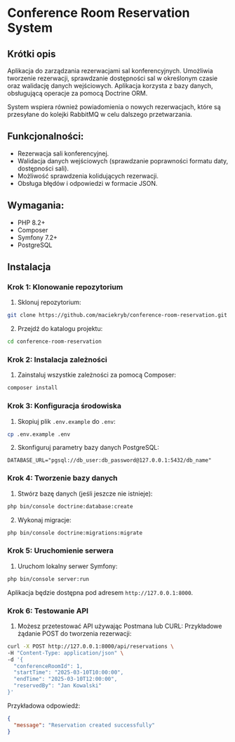 # Conference Room Reservation System

## Krótki opis

Aplikacja do zarządzania rezerwacjami sal konferencyjnych. Umożliwia tworzenie rezerwacji, sprawdzanie dostępności sal w określonym czasie oraz walidację danych wejściowych. Aplikacja korzysta z bazy danych, obsługującą operacje za pomocą Doctrine ORM.

System wspiera również powiadomienia o nowych rezerwacjach, które są przesyłane do kolejki RabbitMQ w celu dalszego przetwarzania.

## Funkcjonalności:
- Rezerwacja sali konferencyjnej.
- Walidacja danych wejściowych (sprawdzanie poprawności formatu daty, dostępności sali).
- Możliwość sprawdzenia kolidujących rezerwacji.
- Obsługa błędów i odpowiedzi w formacie JSON.

## Wymagania:

- PHP 8.2+
- Composer
- Symfony 7.2+
- PostgreSQL

## Instalacja

### Krok 1: Klonowanie repozytorium

1. Sklonuj repozytorium:

```bash
git clone https://github.com/maciekryb/conference-room-reservation.git
```

2. Przejdź do katalogu projektu:

```bash
cd conference-room-reservation
```

### Krok 2: Instalacja zależności
1. Zainstaluj wszystkie zależności za pomocą Composer:

```bash
composer install
```

### Krok 3: Konfiguracja środowiska
1. Skopiuj plik `.env.example` do `.env`:

```bash
cp .env.example .env
```

2. Skonfiguruj parametry bazy danych PostgreSQL:

```env
DATABASE_URL="pgsql://db_user:db_password@127.0.0.1:5432/db_name"
```

### Krok 4: Tworzenie bazy danych
1. Stwórz bazę danych (jeśli jeszcze nie istnieje):

```bash
php bin/console doctrine:database:create
```

2. Wykonaj migracje:

```bash
php bin/console doctrine:migrations:migrate
```

### Krok 5: Uruchomienie serwera
1. Uruchom lokalny serwer Symfony:

```bash
php bin/console server:run
```

Aplikacja będzie dostępna pod adresem `http://127.0.0.1:8000`.

### Krok 6: Testowanie API
1. Możesz przetestować API używając Postmana lub CURL:
   Przykładowe żądanie POST do tworzenia rezerwacji:

```bash
curl -X POST http://127.0.0.1:8000/api/reservations \
-H "Content-Type: application/json" \
-d '{
  "conferenceRoomId": 1,
  "startTime": "2025-03-10T10:00:00",
  "endTime": "2025-03-10T12:00:00",
  "reservedBy": "Jan Kowalski"
}'
```

Przykładowa odpowiedź:

```json
{
  "message": "Reservation created successfully"
}
```
